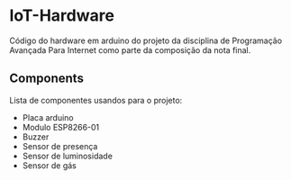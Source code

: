 # IoT-Hardware

Código do hardware em arduino do projeto da disciplina de Programação Avançada Para Internet como parte da composição da nota final.

## Components

Lista de componentes usandos para o projeto:

* Placa arduino
* Modulo ESP8266-01
* Buzzer
* Sensor de presença
* Sensor de luminosidade
* Sensor de gás


